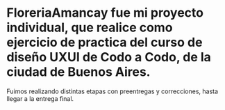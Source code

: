 # FloreriaAmancay fue mi proyecto individual, que realice como ejercicio de practica del curso de diseño UXUI de Codo a Codo, de la ciudad de Buenos Aires. 
Fuimos realizando distintas etapas con preentregas y correcciones, hasta llegar a la entrega final. 
